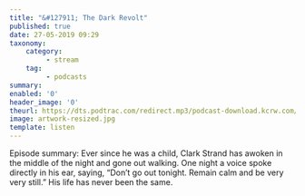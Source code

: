 ```yaml
---
title: "&#127911; The Dark Revolt"
published: true
date: 27-05-2019 09:29
taxonomy:
    category:
         - stream
    tag:
         - podcasts
summary:
enabled: '0'
header_image: '0'
theurl: https://dts.podtrac.com/redirect.mp3/podcast-download.kcrw.com/kcrw/audio/podcast/etc/nw/KCRW-nocturne-the_dark_revolt-190514.mp3
image: artwork-resized.jpg
template: listen
---
```

 
Episode summary: Ever since he was a child, Clark Strand has awoken in the middle of the night and gone out walking. One night a voice spoke directly in his ear, saying, “Don’t go out tonight. Remain calm and be very very still.” His life has never been the same.
